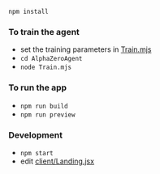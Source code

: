 `npm install`

### To train the agent

- set the training parameters in [Train.mjs](AlphaZeroAgent/Train.mjs)
- `cd AlphaZeroAgent`
- `node Train.mjs`

### To run the app

- `npm run build`
- `npm run preview`

### Development

- `npm start`
- edit [client/Landing.jsx](client/Landing.jsx)
